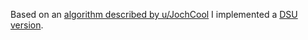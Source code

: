 Based on an [algorithm described by u/JochCool](https://www.reddit.com/r/adventofcode/comments/1hhiawu/2024_day_18_part_2_visualization_of_my_algorithm/)
I implemented a [DSU version](./dsu.c).
